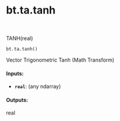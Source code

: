 <div itemscope itemtype="http://developers.google.com/ReferenceObject">
<meta itemprop="name" content="bt.ta.tanh" />
<meta itemprop="path" content="Stable" />
</div>

# bt.ta.tanh

<!-- Insert buttons and diff -->

<table class="tfo-notebook-buttons tfo-api nocontent" align="left">

</table>



TANH(real)

<pre class="devsite-click-to-copy prettyprint lang-py tfo-signature-link">
<code>bt.ta.tanh()
</code></pre>



<!-- Placeholder for "Used in" -->

Vector Trigonometric Tanh (Math Transform)

#### Inputs:


* <b>`real`</b>: (any ndarray)


#### Outputs:

real

